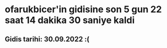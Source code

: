 # ofarukbicer'in gidisine son 5 gun 22 saat 14 dakika 30 saniye kaldi

## Gidis tarihi: 30.09.2022 :(